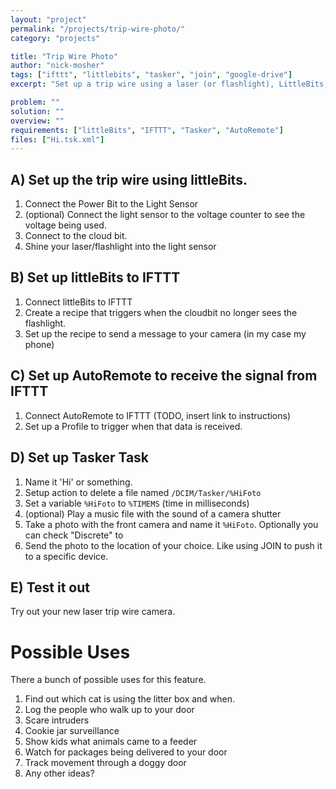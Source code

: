 ```yaml
---
layout: "project"
permalink: "/projects/trip-wire-photo/"
category: "projects"

title: "Trip Wire Photo"
author: "nick-mosher"
tags: ["ifttt", "littlebits", "tasker", "join", "google-drive"]
excerpt: "Set up a trip wire using a laser (or flashlight), LittleBits, IFTTT, Tasker, Join, and Google Drive."

problem: ""
solution: ""
overview: ""
requirements: ["littleBits", "IFTTT", "Tasker", "AutoRemote"]
files: ["Hi.tsk.xml"]
---
```


## A) Set up the trip wire using littleBits.

 1. Connect the Power Bit to the Light Sensor
 1. (optional) Connect the light sensor to the voltage counter to see the voltage being used.
 1. Connect to the cloud bit.
 1. Shine your laser/flashlight into the light sensor

## B) Set up littleBits to IFTTT

 1. Connect littleBits to IFTTT
 1. Create a recipe that triggers when the cloudbit no longer sees the flashlight.
 1. Set up the recipe to send a message to your camera (in my case my phone)

## C) Set up AutoRemote to receive the signal from IFTTT

 1. Connect AutoRemote to IFTTT (TODO, insert link to instructions)
 1. Set up a Profile to trigger when that data is received.

## D) Set up Tasker Task

 1. Name it 'Hi' or something.
 1. Setup action to delete a file named `/DCIM/Tasker/%HiFoto`
 1. Set a variable `%HiFoto` to `%TIMEMS` (time in milliseconds)
 1. (optional) Play a music file with the sound of a camera shutter
 1. Take a photo with the front camera and name it `%HiFoto`. Optionally you can check "Discrete" to
 1. Send the photo to the location of your choice. Like using JOIN to push it to a specific device.

## E) Test it out

Try out your new laser trip wire camera.

# Possible Uses

There a bunch of possible uses for this feature.

 1. Find out which cat is using the litter box and when.
 1. Log the people who walk up to your door
 1. Scare intruders
 1. Cookie jar surveillance
 1. Show kids what animals came to a feeder
 1. Watch for packages being delivered to your door
 1. Track movement through a doggy door
 1. Any other ideas?
